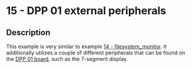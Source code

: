 # 15 - DPP 01 external peripherals

## Description

This example is very similar to example [14 - filesystem_monitor](../14-filesystem_monitor/README.md). It additionally utilizes a couple of different peripherals that can be found on the [DPP 01 board](https://home.zcu.cz/~ublm/files/os/kiv-dpp-01-en.pdf), such as the 7-segment display.